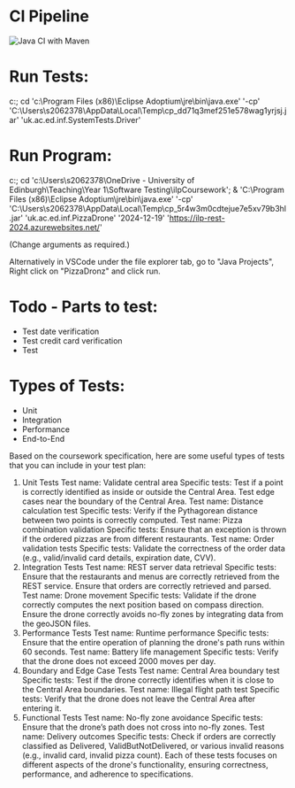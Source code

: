 # CI Pipeline
![Java CI with Maven](https://github.com/IainHigh/ilpCoursework/actions/workflows/maven.yml/badge.svg)

# Run Tests:
c:; cd 'c:\Program Files (x86)\Eclipse Adoptium\jre\bin\java.exe' '-cp' 'C:\Users\s2062378\AppData\Local\Temp\cp_dd71q3mef251e578wag1yrjsj.jar' 'uk.ac.ed.inf.SystemTests.Driver'

# Run Program:
c:; cd 'c:\Users\s2062378\OneDrive - University of Edinburgh\Teaching\Year 1\Software Testing\ilpCoursework'; & 'C:\Program Files (x86)\Eclipse Adoptium\jre\bin\java.exe' '-cp' 'C:\Users\s2062378\AppData\Local\Temp\cp_5r4w3m0cdtejue7e5xv79b3hl.jar' 'uk.ac.ed.inf.PizzaDrone' '2024-12-19' 'https://ilp-rest-2024.azurewebsites.net/'

(Change arguments as required.)

Alternatively in VSCode under the file explorer tab, go to "Java Projects", Right click on "PizzaDronz" and click run.

# Todo - Parts to test:
- Test date verification
- Test credit card verification
- Test 


# Types of Tests:
- Unit
- Integration
- Performance
- End-to-End

Based on the coursework specification, here are some useful types of tests that you can include in your test plan:

1. Unit Tests
Test name: Validate central area
Specific tests:
Test if a point is correctly identified as inside or outside the Central Area.
Test edge cases near the boundary of the Central Area.
Test name: Distance calculation test
Specific tests:
Verify if the Pythagorean distance between two points is correctly computed.
Test name: Pizza combination validation
Specific tests:
Ensure that an exception is thrown if the ordered pizzas are from different restaurants.
Test name: Order validation tests
Specific tests:
Validate the correctness of the order data (e.g., valid/invalid card details, expiration date, CVV).
2. Integration Tests
Test name: REST server data retrieval
Specific tests:
Ensure that the restaurants and menus are correctly retrieved from the REST service.
Ensure that orders are correctly retrieved and parsed.
Test name: Drone movement
Specific tests:
Validate if the drone correctly computes the next position based on compass direction.
Ensure the drone correctly avoids no-fly zones by integrating data from the geoJSON files.
3. Performance Tests
Test name: Runtime performance
Specific tests:
Ensure that the entire operation of planning the drone's path runs within 60 seconds.
Test name: Battery life management
Specific tests:
Verify that the drone does not exceed 2000 moves per day.
4. Boundary and Edge Case Tests
Test name: Central Area boundary test
Specific tests:
Test if the drone correctly identifies when it is close to the Central Area boundaries.
Test name: Illegal flight path test
Specific tests:
Verify that the drone does not leave the Central Area after entering it.
5. Functional Tests
Test name: No-fly zone avoidance
Specific tests:
Ensure that the drone’s path does not cross into no-fly zones.
Test name: Delivery outcomes
Specific tests:
Check if orders are correctly classified as Delivered, ValidButNotDelivered, or various invalid reasons (e.g., invalid card, invalid pizza count).
Each of these tests focuses on different aspects of the drone's functionality, ensuring correctness, performance, and adherence to specifications.